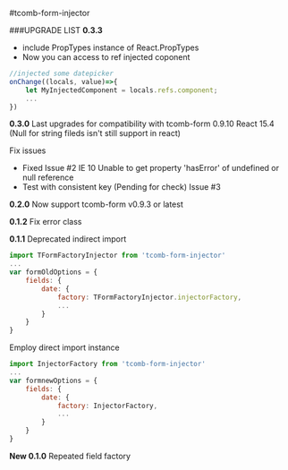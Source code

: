 #tcomb-form-injector

###UPGRADE LIST
**0.3.3**
- include PropTypes instance of React.PropTypes
- Now you can access to ref injected coponent
```js
//injected some datepicker
onChange((locals, value)=>{
	let MyInjectedComponent = locals.refs.component;
	...
})
```

**0.3.0**
Last upgrades for compatibility with
tcomb-form 0.9.10
React 15.4 (Null for string fileds isn't still support in react)

Fix issues
- Fixed Issue #2 IE 10 Unable to get property 'hasError' of undefined or null reference
- Test with consistent key (Pending for check) Issue #3

**0.2.0**
Now support tcomb-form v0.9.3 or latest

**0.1.2**
Fix error class

**0.1.1**
Deprecated indirect import
```js
import TFormFactoryInjector from 'tcomb-form-injector'
...
var formOldOptions = {
	fields: {
		date: {
			factory: TFormFactoryInjector.injectorFactory,
			...
		}
	}
}
```
Employ direct import instance
```js
import InjectorFactory from 'tcomb-form-injector'
...
var formnewOptions = {
	fields: {
		date: {
			factory: InjectorFactory,
			...
		}
	}
}
```

**New 0.1.0**
Repeated field factory
